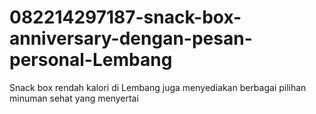 # 082214297187-snack-box-anniversary-dengan-pesan-personal-Lembang
Snack box rendah kalori di Lembang juga menyediakan berbagai pilihan minuman sehat yang menyertai
